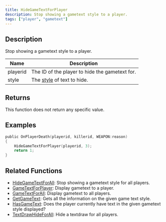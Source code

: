 ```yaml
---
title: HideGameTextForPlayer
description: Stop showing a gametext style to a player.
tags: ["player", "gametext"]
---
```


<VersionWarn version='omp v1.1.0.2612' />

## Description

Stop showing a gametext style to a player.

| Name           | Description                                                       |
| -------------- | ----------------------------------------------------------------- |
| playerid       | The ID of the player to hide the gametext for.                    |
| style          | The [style](../resources/gametextstyles) of text to hide.         |

## Returns

This function does not return any specific value.

## Examples

```c
public OnPlayerDeath(playerid, killerid, WEAPON:reason)
{
    HideGameTextForPlayer(playerid, 3);
    return 1;
}
```

## Related Functions

- [HideGameTextForAll](HideGameTextForAll): Stop showing a gametext style for all players.
- [GameTextForPlayer](GameTextForPlayer): Display gametext to a player.
- [GameTextForAll](GameTextForAll): Display gametext to all players.
- [GetGameText](GetGameText): Gets all the information on the given game text style.
- [HasGameText](HasGameText): Does the player currently have text in the given gametext style displayed?
- [TextDrawHideForAll](TextDrawHideForAll): Hide a textdraw for all players.
